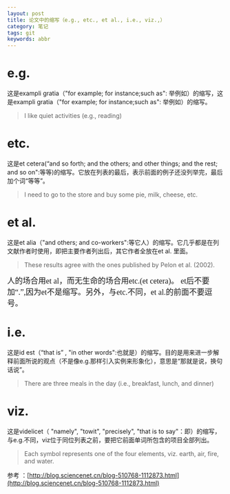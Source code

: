 ```yaml
---
layout: post
title: 论文中的缩写（e.g., etc., et al., i.e., viz.,）
category: 笔记
tags: git
keywords: abbr
---
```


# e.g.
这是exampli gratia（"for example; for instance;such as": 举例如）的缩写，这是exampli gratia（"for example; for instance;such as": 举例如）的缩写。

> I like quiet activities (e.g., reading)

# etc.
这是et cetera(“and so forth; and the others; and other things; and the rest; and so on":等等)的缩写。它放在列表的最后，表示前面的例子还没列举完，最后加个词“等等”。

> I need to go to the store and buy some pie, milk, cheese, etc.

# et al.

这是et alia（"and others; and co-workers":等它人）的缩写。它几乎都是在列文献作者时使用，即把主要作者列出后，其它作者全放在et al. 里面。
> These results agree with the ones published by Pelon et al. (2002).

<font size=4 face="黑体">
人的场合用et al，而无生命的场合用etc.(et cetera)。
et后不要加“.”,因为et不是缩写。另外，与etc.不同，et al.的前面不要逗号。
</font>

# i.e.
这是id est（“that is” , "in other words":也就是）的缩写。目的是用来进一步解释前面所说的观点（不是像e.g.那样引入实例来形象化），意思是“那就是说，换句话说”。

> There are three meals in the day (i.e., breakfast, lunch, and dinner)

# viz.
这是videlicet（ "namely", "towit", "precisely", "that is to say"：即）的缩写，与e.g.不同，viz位于同位列表之前，要把它前面单词所包含的项目全部列出。

> Each symbol represents one of the four elements, viz. earth, air, fire, and water.


参考 ：[http://blog.sciencenet.cn/blog-510768-1112873.html](http://blog.sciencenet.cn/blog-510768-1112873.html)